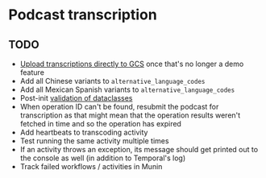 # Podcast transcription

## TODO

* [Upload transcriptions directly to GCS](https://cloud.google.com/speech-to-text/docs/async-recognize#speech_transcribe_async_gcs-python)
  once that's no longer a demo feature
* Add all Chinese variants to `alternative_language_codes`
* Add all Mexican Spanish variants to `alternative_language_codes`
* Post-init [validation of dataclasses](https://docs.python.org/3/library/dataclasses.html#post-init-processing)
* When operation ID can't be found, resubmit the podcast for transcription as that might mean that the operation results
  weren't fetched in time and so the operation has expired
* Add heartbeats to transcoding activity
* Test running the same activity multiple times
* If an activity throws an exception, its message should get printed out to the console as well (in addition to
  Temporal's log)
* Track failed workflows / activities in Munin
